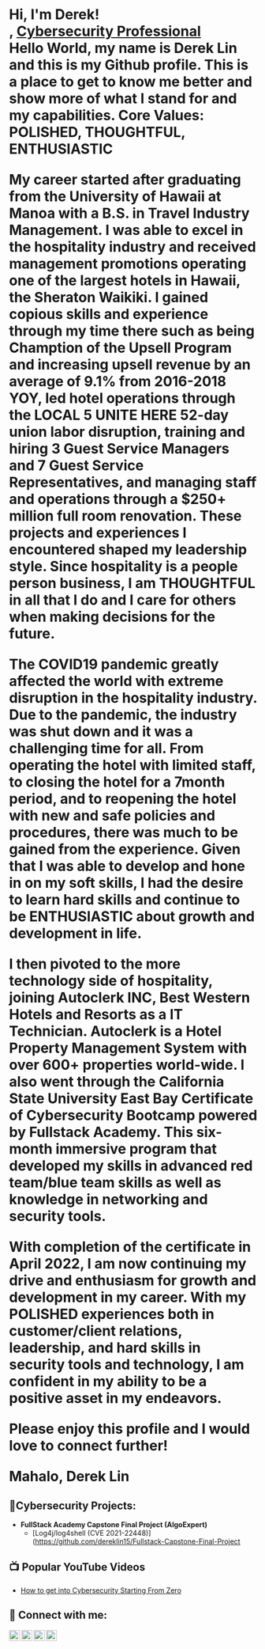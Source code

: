 <h1>Hi, I'm Derek! <br/><a href="https://github.com/dereklin15"></a>, <a href="https://www.linkedin.com/in/derekklin/">Cybersecurity Professional</a><br/>
Hello World, my name is Derek Lin and this is my Github profile. This is a place to get to know me better and show more of what I stand for and my capabilities. Core Values: POLISHED, THOUGHTFUL, ENTHUSIASTIC

My career started after graduating from the University of Hawaii at Manoa with a B.S. in Travel Industry Management. I was able to excel in the hospitality industry and received management promotions operating one of the largest hotels in Hawaii, the Sheraton Waikiki. I gained copious skills and experience through my time there such as being Chamption of the Upsell Program and increasing upsell revenue by an average of 9.1% from 2016-2018 YOY, led hotel operations through the LOCAL 5 UNITE HERE 52-day union labor disruption, training and hiring 3 Guest Service Managers and 7 Guest Service Representatives, and managing staff and operations through a $250+ million full room renovation. These projects and experiences I encountered shaped my leadership style. Since hospitality is a people person business, I am THOUGHTFUL in all that I do and I care for others when making decisions for the future.

The COVID19 pandemic greatly affected the world with extreme disruption in the hospitality industry. Due to the pandemic, the industry was shut down and it was a challenging time for all. From operating the hotel with limited staff, to closing the hotel for a 7month period, and to reopening the hotel with new and safe policies and procedures, there was much to be gained from the experience. Given that I was able to develop and hone in on my soft skills, I had the desire to learn hard skills and continue to be ENTHUSIASTIC about growth and development in life.

I then pivoted to the more technology side of hospitality, joining Autoclerk INC, Best Western Hotels and Resorts as a IT Technician. Autoclerk is a Hotel Property Management System with over 600+ properties world-wide. I also went through the California State University East Bay Certificate of Cybersecurity Bootcamp powered by Fullstack Academy. This six-month immersive program that developed my skills in advanced red team/blue team skills as well as knowledge in networking and security tools.

With completion of the certificate in April 2022, I am now continuing my drive and enthusiasm for growth and development in my career. With my POLISHED experiences both in customer/client relations, leadership, and hard skills in security tools and technology, I am confident in my ability to be a positive asset in my endeavors.

Please enjoy this profile and I would love to connect further!

Mahalo, Derek Lin <br/>

<h2>👨‍Cybersecurity Projects:</h2>

- <b>FullStack Academy Capstone Final Project (AlgoExpert)</b>
  - [Log4j/log4shell (CVE 2021-22448)](https://github.com/dereklin15/Fullstack-Capstone-Final-Project


<h2>📺 Popular YouTube Videos</h2>

- [How to get into Cybersecurity Starting From Zero](https://www)


<h2> 🤳 Connect with me:</h2>

[<img align="left" alt="JoshMadakor | YouTube" width="22px" src="https://cdn.jsdelivr.net/npm/simple-icons@v3/icons/youtube.svg" />][youtube]
[<img align="left" alt="JoshMadakor | Twitter" width="22px" src="https://cdn.jsdelivr.net/npm/simple-icons@v3/icons/twitter.svg" />][twitter]
[<img align="left" alt="JoshMadakor | LinkedIn" width="22px" src="https://cdn.jsdelivr.net/npm/simple-icons@v3/icons/linkedin.svg" />][linkedin]
[<img align="left" alt="JoshMadakor | Instagram" width="22px" src="https://cdn.jsdelivr.net/npm/simple-icons@v3/icons/instagram.svg" />][instagram]

[twitter]: https://twitter.com/joshmadakor
[youtube]: https://www.youtube.com/c/joshmadakor
[instagram]: https://www.instagram.com/joshmadakor/
[linkedin]: https://linkedin.com/in/joshmadakor

<!--
**joshmadakor1/joshmadakor1** is a ✨ _special_ ✨ repository because its `README.md` (this file) appears on your GitHub profile.

Here are some ideas to get you started:

- 🔭 I’m currently working on ...
- 🌱 I’m currently learning ...
- 👯 I’m looking to collaborate on ...
- 🤔 I’m looking for help with ...
- 💬 Ask me about ...
- 📫 How to reach me: ...
- 😄 Pronouns: ...
- ⚡ Fun fact: ...
-->
